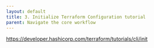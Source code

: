 ```yaml
---
layout: default
title: 3. Initialize Terraform Configuration tutorial
parent: Navigate the core workflow
---
```


https://developer.hashicorp.com/terraform/tutorials/cli/init